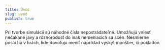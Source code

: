 ```yaml
---
title: Úvod
slug: uvod
publish: true
---
```


Pri tvorbe simulácií sú náhodné čísla nepostrádateľné. Umožňujú vniesť nečakané javy a rôznorodosť do inak nemeniacich sa scén. Nesmierne poslúžia v hrách, kde dovoľujú meniť napríklad výskyt monštier, či pokladov.
